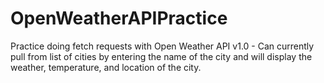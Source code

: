 # OpenWeatherAPIPractice
Practice doing fetch requests with Open Weather API
v1.0 - Can currently pull from list of cities by entering the name of the city and will display the weather, temperature, and location of the city.
